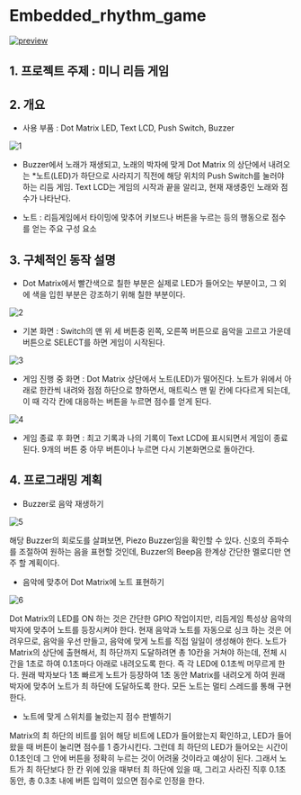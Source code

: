 # Embedded_rhythm_game

[![preview](https://img.youtube.com/vi/selpMuCNNnA/0.jpg)](https://youtu.be/selpMuCNNnA?t=0s)

## 1. 프로젝트 주제 : 미니 리듬 게임

## 2. 개요

- 사용 부품 : Dot Matrix LED, Text LCD, Push Switch, Buzzer

![1](https://user-images.githubusercontent.com/46732674/106379485-b500e380-63ef-11eb-9404-7dc3ea0d0b92.PNG)

- Buzzer에서 노래가 재생되고, 노래의 박자에 맞게 Dot Matrix 의 상단에서 내려오는 *노트(LED)가 하단으로 사라지기 직전에 해당 위치의 Push Switch를 눌러야 하는 리듬 게임. Text LCD는 게임의 시작과 끝을 알리고, 현재 재생중인 노래와 점수가 나타난다. 

* 노트 : 리듬게임에서 타이밍에 맞추어 키보드나 버튼을 누르는 등의 행동으로 점수를 얻는 주요 구성 요소

## 3. 구체적인 동작 설명

* Dot Matrix에서 빨간색으로 칠한 부분은 실제로 LED가 들어오는 부분이고, 그 외에 색을 입힌 부분은 강조하기 위해 칠한 부분이다.

![2](https://user-images.githubusercontent.com/46732674/106379486-b6321080-63ef-11eb-928b-a7643b13d9dc.PNG)

- 기본 화면 : Switch의 맨 위 세 버튼중 왼쪽, 오른쪽 버튼으로 음악을 고르고 가운데 버튼으로 SELECT를 하면 게임이 시작된다.

![3](https://user-images.githubusercontent.com/46732674/106379487-b6caa700-63ef-11eb-91d4-054d741ec04e.PNG)

- 게임 진행 중 화면 : Dot Matrix 상단에서 노트(LED)가 떨어진다. 노트가 위에서 아래로 한칸씩 내려와 점점 하단으로 향하면서, 매트릭스 맨 밑 칸에 다다르게 되는데, 이 때 각각 칸에 대응하는 버튼을 누르면 점수를 얻게 된다.

![4](https://user-images.githubusercontent.com/46732674/106379489-b7633d80-63ef-11eb-82a0-d0bdc33df290.PNG)

- 게임 종료 후 화면 : 최고 기록과 나의 기록이 Text LCD에 표시되면서 게임이 종료된다. 9개의 버튼 중 아무 버튼이나 누르면 다시 기본화면으로 돌아간다.

## 4. 프로그래밍 계획

-  Buzzer로 음악 재생하기

![5](https://user-images.githubusercontent.com/46732674/106379490-b7633d80-63ef-11eb-9590-573009e5383f.PNG)

해당 Buzzer의 회로도를 살펴보면, Piezo Buzzer임을 확인할 수 있다. 신호의 주파수를 조절하여 원하는 음을 표현할 것인데, Buzzer의 Beep음 한계상 간단한 멜로디만 연주 할 계획이다.

- 음악에 맞추어 Dot Matrix에 노트 표현하기

![6](https://user-images.githubusercontent.com/46732674/106379491-b7fbd400-63ef-11eb-9951-8568d6294a30.PNG)

Dot Matrix의 LED를 ON 하는 것은 간단한 GPIO 작업이지만, 리듬게임 특성상 음악의 박자에 맞추어 노트를 등장시켜야 한다. 현재 음악과 노트를 자동으로 싱크 하는 것은 어려우므로, 음악을 우선 만들고, 음악에 맞게 노트를 직접 일일이 생성해야 한다. 노트가 Matrix의 상단에 출현해서, 최 하단까지 도달하려면 총 10칸을 거쳐야 하는데, 전체 시간을 1초로 하여 0.1초마다 아래로 내려오도록 한다. 즉 각 LED에 0.1초씩 머무르게 한다. 원래 박자보다 1초 빠르게 노트가 등장하여 1초 동안 Matrix를 내려오게 하여 원래 박자에 맞추어 노트가 최 하단에 도달하도록 한다. 모든 노트는 멀티 스레드를 통해 구현한다.

- 노트에 맞게 스위치를 눌렀는지 점수 판별하기

Matrix의 최 하단의 비트를 읽어 해당 비트에 LED가 들어왔는지 확인하고, LED가 들어왔을 때 버튼이 눌리면 점수를 1 증가시킨다. 그런데 최 하단의 LED가 들어오는 시간이 0.1초인데 그 안에 버튼을 정확히 누르는 것이 어려울 것이라고 예상이 된다. 그래서 노트가 최 하단보다 한 칸 위에 있을 때부터 최 하단에 있을 때, 그리고 사라진 직후 0.1초동안, 총 0.3초 내에 버튼 입력이 있으면 점수로 인정을 한다.

